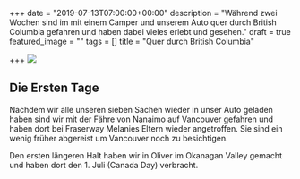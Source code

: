+++
date = "2019-07-13T07:00:00+00:00"
description = "Während zwei Wochen sind im mit einem Camper und unserem Auto quer durch British Columbia gefahren und haben dabei vieles erlebt und gesehen."
draft = true
featured_image = ""
tags = []
title = "Quer durch British Columbia"

+++
[![](https://res.cloudinary.com/yux/image/upload/w_auto,dpr_auto,c_scale,f_auto,q_auto/v1564761963/canada-blog/Screenshot_2019-08-02_at_10.05.34_ujmxkd.png)](https://goo.gl/maps/pZrFXpphZf6YcXK66)

## Die Ersten Tage

Nachdem wir alle unseren sieben Sachen wieder in unser Auto geladen haben sind wir mit der Fähre von Nanaimo auf Vancouver gefahren und haben dort bei Fraserway Melanies Eltern wieder angetroffen. Sie sind ein wenig früher abgereist um Vancouver noch zu besichtigen.

Den ersten längeren Halt haben wir in Oliver im Okanagan Valley gemacht und haben dort den 1. Juli (Canada Day) verbracht.
